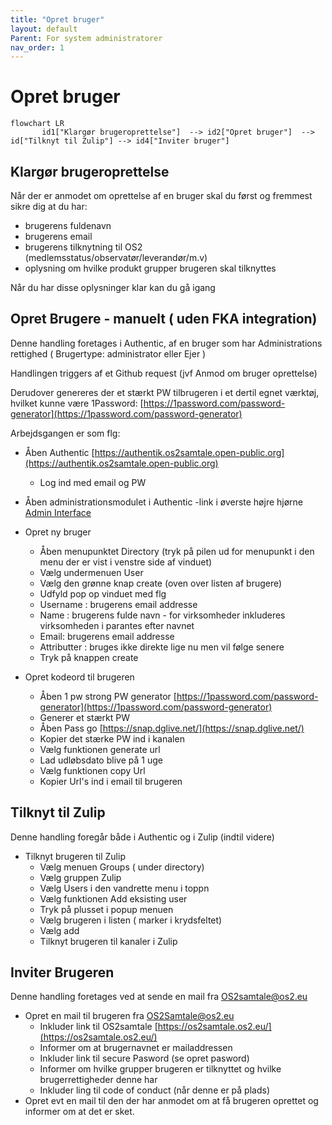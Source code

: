 ```yaml
---
title: "Opret bruger"
layout: default
Parent: For system administratorer
nav_order: 1 
---
```


# Opret bruger

```mermaid
flowchart LR
       id1["Klargør brugeroprettelse"]  --> id2["Opret bruger"]  --> id["Tilknyt til Zulip"] --> id4["Inviter bruger"]
```
## Klargør brugeroprettelse

Når der er anmodet om oprettelse af en bruger skal du først og fremmest sikre dig at du har:
- brugerens fuldenavn
- brugerens email
- brugerens tilknytning til OS2 (medlemsstatus/observatør/leverandør/m.v)
- oplysning om hvilke produkt grupper brugeren skal tilknyttes

Når du har disse oplysninger klar kan du gå igang

## Opret Brugere - manuelt ( uden FKA integration)
Denne handling foretages i Authentic, af en bruger som har Administrations rettighed ( Brugertype: administrator eller Ejer )

Handlingen triggers af et Github request (jvf Anmod om bruger oprettelse)

Derudover genereres der et stærkt PW tilbrugeren i et dertil egnet værktøj, hvilket kunne være 1Password: [https://1password.com/password-generator](https://1password.com/password-generator)

Arbejdsgangen er som flg:
- Åben Authentic [https://authentik.os2samtale.open-public.org](https://authentik.os2samtale.open-public.org)
    - Log ind med email og PW 
  
- Åben administrationsmodulet i Authentic -link i øverste højre hjørne [Admin Interface](https://authentik.os2samtale.open-public.org/if/admin/)
  
-  Opret ny bruger 
   - Åben menupunktet Directory (tryk på pilen ud for menupunkt i den menu der er vist i venstre side af vinduet)
   -  Vælg undermenuen User
   -   Vælg den grønne knap create (oven over listen af brugere)
   -   Udfyld pop op vinduet med flg
     -  Username : brugerens email addresse
     -  Name : brugerens fulde navn - for virksomheder inkluderes virksomheden i parantes efter navnet
     -   Email:  brugerens email addresse
     -  Attributter : bruges ikke direkte lige nu men vil følge senere   
   - Tryk på knappen create
- Opret kodeord til brugeren
  - Åben 1 pw strong PW generator [https://1password.com/password-generator](https://1password.com/password-generator)
  - Generer et stærkt PW
  - Åben Pass go [https://snap.dglive.net/](https://snap.dglive.net/)
  - Kopier det stærke PW ind i kanalen
  - Vælg funktionen generate url
  - Lad udløbsdato blive på 1 uge
  - Vælg funktionen copy Url
  - Kopier Url's ind i email til brugeren

## Tilknyt til Zulip
Denne handling foregår både i Authentic og i Zulip (indtil videre)
- Tilknyt brugeren til Zulip
  - Vælg menuen Groups ( under directory)
  -  Vælg gruppen Zulip
  -  Vælg Users i den vandrette menu i toppn
  - Vælg funktionen Add eksisting user
  - Tryk på plusset i popup menuen
  - Vælg brugeren i listen ( marker i krydsfeltet)
  - Vælg add
  - Tilknyt brugeren til kanaler i Zulip
  
## Inviter Brugeren
Denne handling foretages ved at sende en mail fra OS2samtale@os2.eu
- Opret en mail til brugeren fra OS2Samtale@os2.eu
  - Inkluder link til OS2samtale [https://os2samtale.os2.eu/](https://os2samtale.os2.eu/)
  - Informer om at brugernavnet er mailaddressen
  - Inkluder link til secure Pasword (se opret pasword)
  - Informer om hvilke grupper brugeren er tilknyttet og hvilke brugerrettigheder denne har
  - Inkluder ling til code of conduct (når denne er på plads)
- Opret evt en mail til den der har anmodet om at få brugeren oprettet og informer om at det er sket. 